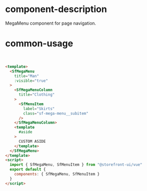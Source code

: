 # component-description
MegaMenu component for page navigation.

# common-usage
<br>

```html
<template>
  <SfMegaMenu
    title="Man"
    :visible="true"
  >
    <SfMegaMenuColumn 
      title="Clothing"
    >
      <SfMenuItem 
        label="Skirts" 
        class="sf-mega-menu__subitem" 
      />
    </SfMegaMenuColumn>
    <template 
      #aside
    >
      CUSTOM ASIDE
    </template>
  </SfMegaMenu>
</template>
<script>
  import { SfMegaMenu, SfMenuItem } from "@storefront-ui/vue"
  export default {
    components: { SfMegaMenu, SfMenuItem }
  }
</script>
```
